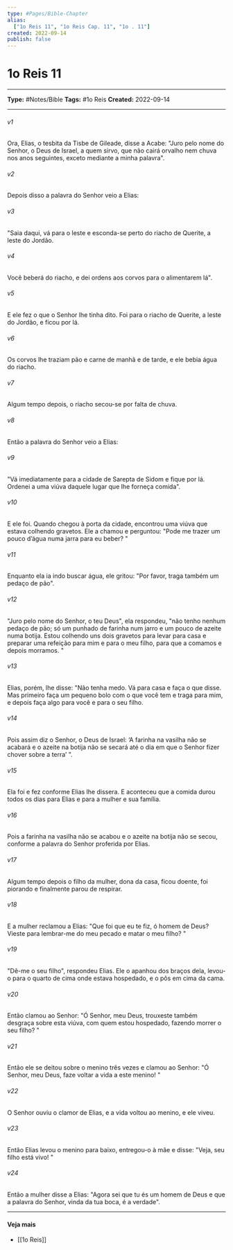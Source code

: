 ```yaml
---
type: #Pages/Bible-Chapter
alias:
  ["1o Reis 11", "1o Reis Cap. 11", "1o . 11"]
created: 2022-09-14
publish: false
---
```


# 1o Reis 11

---

**Type:** #Notes/Bible
**Tags:** #1o Reis
**Created:** 2022-09-14

---

###### v1
Ora, Elias, o tesbita da Tisbe de Gileade, disse a Acabe: "Juro pelo nome do Senhor, o Deus de Israel, a quem sirvo, que não cairá orvalho nem chuva nos anos seguintes, exceto mediante a minha palavra".
###### v2
Depois disso a palavra do Senhor veio a Elias:
###### v3
"Saia daqui, vá para o leste e esconda-se perto do riacho de Querite, a leste do Jordão.
###### v4
Você beberá do riacho, e dei ordens aos corvos para o alimentarem lá".
###### v5
E ele fez o que o Senhor lhe tinha dito. Foi para o riacho de Querite, a leste do Jordão, e ficou por lá.
###### v6
Os corvos lhe traziam pão e carne de manhã e de tarde, e ele bebia água do riacho.
###### v7
Algum tempo depois, o riacho secou-se por falta de chuva.
###### v8
Então a palavra do Senhor veio a Elias:
###### v9
"Vá imediatamente para a cidade de Sarepta de Sidom e fique por lá. Ordenei a uma viúva daquele lugar que lhe forneça comida".
###### v10
E ele foi. Quando chegou à porta da cidade, encontrou uma viúva que estava colhendo gravetos. Ele a chamou e perguntou: "Pode me trazer um pouco d’água numa jarra para eu beber? "
###### v11
Enquanto ela ia indo buscar água, ele gritou: "Por favor, traga também um pedaço de pão".
###### v12
"Juro pelo nome do Senhor, o teu Deus", ela respondeu, "não tenho nenhum pedaço de pão; só um punhado de farinha num jarro e um pouco de azeite numa botija. Estou colhendo uns dois gravetos para levar para casa e preparar uma refeição para mim e para o meu filho, para que a comamos e depois morramos. "
###### v13
Elias, porém, lhe disse: "Não tenha medo. Vá para casa e faça o que disse. Mas primeiro faça um pequeno bolo com o que você tem e traga para mim, e depois faça algo para você e para o seu filho.
###### v14
Pois assim diz o Senhor, o Deus de Israel: ‘A farinha na vasilha não se acabará e o azeite na botija não se secará até o dia em que o Senhor fizer chover sobre a terra’ ".
###### v15
Ela foi e fez conforme Elias lhe dissera. E aconteceu que a comida durou todos os dias para Elias e para a mulher e sua família.
###### v16
Pois a farinha na vasilha não se acabou e o azeite na botija não se secou, conforme a palavra do Senhor proferida por Elias.
###### v17
Algum tempo depois o filho da mulher, dona da casa, ficou doente, foi piorando e finalmente parou de respirar.
###### v18
E a mulher reclamou a Elias: "Que foi que eu te fiz, ó homem de Deus? Vieste para lembrar-me do meu pecado e matar o meu filho? "
###### v19
"Dê-me o seu filho", respondeu Elias. Ele o apanhou dos braços dela, levou-o para o quarto de cima onde estava hospedado, e o pôs em cima da cama.
###### v20
Então clamou ao Senhor: "Ó Senhor, meu Deus, trouxeste também desgraça sobre esta viúva, com quem estou hospedado, fazendo morrer o seu filho? "
###### v21
Então ele se deitou sobre o menino três vezes e clamou ao Senhor: "Ó Senhor, meu Deus, faze voltar a vida a este menino! "
###### v22
O Senhor ouviu o clamor de Elias, e a vida voltou ao menino, e ele viveu.
###### v23
Então Elias levou o menino para baixo, entregou-o à mãe e disse: "Veja, seu filho está vivo! "
###### v24
Então a mulher disse a Elias: "Agora sei que tu és um homem de Deus e que a palavra do Senhor, vinda da tua boca, é a verdade".


---

#### Veja mais

- [[1o Reis]]
